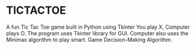 # TICTACTOE
A fun Tic Tac Toe game built in Python using Tkinter
You play X, Computer plays O.
The program uses Tkinter library for GUI. 
Computer also uses the Minimax algorithm to play smart. Game Decision-Making Algorithm.
